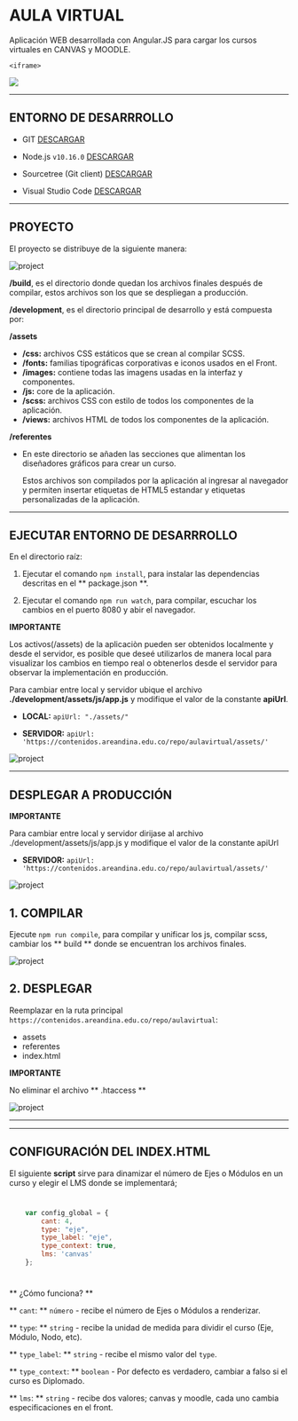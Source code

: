 #
# AULA VIRTUAL

Aplicación WEB desarrollada con Angular.JS para cargar los cursos virtuales en CANVAS y MOODLE.

`<iframe>`

![](http://contenidos.areandina.edu.co/repo/aulavirtual/readmi/aulavirtual.png)

------------------------------------------------------------------------------------------------

## ENTORNO DE DESARRROLLO

* GIT
[DESCARGAR](https://git-scm.com/downloads)

* Node.js `v10.16.0`
[DESCARGAR](https://nodejs.org/es/)

* Sourcetree (Git client)
[DESCARGAR](https://www.sourcetreeapp.com/)

* Visual Studio Code
[DESCARGAR](https://code.visualstudio.com/Download)

------------------------------------------------------------------------------------------------

## PROYECTO

El proyecto se distribuye de la siguiente manera:

![project](http://contenidos.areandina.edu.co/repo/aulavirtual/readmi/project.png)

**/build**, es el directorio donde quedan los archivos finales después de compilar, estos archivos son los que se despliegan a producción.

**/development**, es el directorio principal de desarrollo y está compuesta por:

**/assets**

* **/css:** archivos CSS estáticos que se crean al compilar SCSS.
* **/fonts:** familias tipográficas corporativas e iconos usados en el Front.
* **/images:** contiene todas las imagens usadas en la interfaz y componentes.
* **/js:** core de la aplicación.
* **/scss:** archivos CSS con estilo de todos los componentes de la aplicación.
* **/views:** archivos HTML de todos los componentes de la aplicación.

**/referentes** 

* En este directorio se añaden las secciones que alimentan los diseñadores gráficos para crear un curso.

	Estos archivos son compilados por la aplicación al ingresar al navegador y permiten insertar etiquetas de HTML5 estandar y etiquetas personalizadas de la aplicación.
	
------------------------------------------------------------------------------------------------

## EJECUTAR ENTORNO DE DESARRROLLO

En el directorio raíz:

1. Ejecutar el comando `npm install`, para instalar las dependencias descritas en el ** package.json **.


2. Ejecutar el comando `npm run watch`, para compilar, escuchar los cambios en el puerto 8080 y abir el navegador.



**IMPORTANTE**

Los activos(/assets) de la aplicaciòn pueden ser obtenidos localmente y desde el servidor, es posible que deseé utilizarlos de manera local para visualizar los cambios en tiempo real o obtenerlos desde el servidor para observar la implementación en producción.

Para cambiar entre local y servidor ubique el archivo **./development/assets/js/app.js** y modifique el valor de la constante **apiUrl**.


* **LOCAL:**
`apiUrl: "./assets/"`

* **SERVIDOR:**
`apiUrl: 'https://contenidos.areandina.edu.co/repo/aulavirtual/assets/'`


![project](http://contenidos.areandina.edu.co/repo/aulavirtual/readmi/appdeve.png)

------------------------------------------------------------------------------------------------

## DESPLEGAR A PRODUCCIÓN

**IMPORTANTE**

Para cambiar entre local y servidor dirijase al archivo ./development/assets/js/app.js y modifique el valor de la constante apiUrl

* **SERVIDOR:**
`apiUrl: 'https://contenidos.areandina.edu.co/repo/aulavirtual/assets/'`

![project](http://contenidos.areandina.edu.co/repo/aulavirtual/readmi/approd.png)

## 1. COMPILAR

Ejecute `npm run compile`, para compilar y unificar los js, compilar scss, cambiar los  ** build ** donde se encuentran los archivos finales.

![project](http://contenidos.areandina.edu.co/repo/aulavirtual/readmi/dist.png)

## 2. DESPLEGAR

Reemplazar en la ruta principal `https://contenidos.areandina.edu.co/repo/aulavirtual`:

* assets
* referentes
* index.html

**IMPORTANTE**

No eliminar el archivo ** .htaccess **

![project](http://contenidos.areandina.edu.co/repo/aulavirtual/readmi/ftp.png)

------------------------------------------------------------------------------------------------

------------------------------------------------------------------------------------------------

## CONFIGURACIÓN DEL INDEX.HTML

El siguiente **script** sirve para dinamizar el número de Ejes o Módulos en un curso y elegir el LMS donde se implementará;

#
```javascript
	var config_global = {
		cant: 4, 
		type: "eje",
		type_label: "eje",
		type_context: true,
		lms: 'canvas'
	};
```
#
** ¿Cómo funciona? **

** `cant`: ** `número` - recibe el número de Ejes o Módulos a renderizar.

** `type`:  ** `string` - recibe la unidad de medida para dividir el curso (Eje, Módulo, Nodo, etc).

** `type_label`:  ** `string` - recibe el mismo valor del `type`.

** `type_context`:  ** `boolean` - Por defecto es verdadero, cambiar a falso si el curso es Diplomado.

** `lms`:  ** `string` - recibe dos valores; canvas y moodle, cada uno cambia especificaciones en el front.

#
#